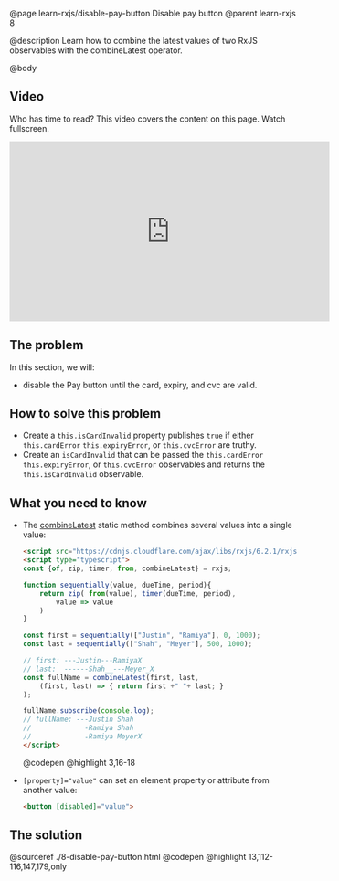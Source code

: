 @page learn-rxjs/disable-pay-button Disable pay button
@parent learn-rxjs 8

@description Learn how to combine the latest values of two
RxJS observables with the combineLatest operator.

@body


## Video

Who has time to read? This video covers the content on this page. Watch fullscreen.

<iframe width="560" height="315" src="https://www.youtube.com/embed/pjJPwtfDykk" frameborder="0" allow="accelerometer; autoplay; encrypted-media; gyroscope; picture-in-picture" allowfullscreen></iframe>

## The problem

In this section, we will:

- disable the Pay button until the card, expiry, and cvc are valid.

## How to solve this problem

- Create a `this.isCardInvalid` property publishes `true` if
  either `this.cardError` `this.expiryError`, or `this.cvcError` are truthy.
- Create an `isCardInvalid` that can be passed the
  `this.cardError` `this.expiryError`, or `this.cvcError` observables
  and returns the `this.isCardInvalid` observable.


## What you need to know

- The [combineLatest](https://rxjs.dev/api/index/function/combineLatest) static method combines several values into a single value:

  ```html
  <script src="https://cdnjs.cloudflare.com/ajax/libs/rxjs/6.2.1/rxjs.umd.js"></script>
  <script type="typescript">
  const {of, zip, timer, from, combineLatest} = rxjs;

  function sequentially(value, dueTime, period){
      return zip( from(value), timer(dueTime, period),
          value => value
      )
  }

  const first = sequentially(["Justin", "Ramiya"], 0, 1000);
  const last = sequentially(["Shah", "Meyer"], 500, 1000);

  // first: ---Justin---RamiyaX
  // last:  ------Shah__---Meyer_X
  const fullName = combineLatest(first, last,
      (first, last) => { return first +" "+ last; }
  );

  fullName.subscribe(console.log);
  // fullName: ---Justin Shah
  //             -Ramiya Shah
  //             -Ramiya MeyerX
  </script>
  ```
  @codepen
  @highlight 3,16-18

- `[property]="value"` can set an element property or attribute
  from another value:

  ```html
  <button [disabled]="value">
  ```

## The solution

@sourceref ./8-disable-pay-button.html
@codepen
@highlight 13,112-116,147,179,only
